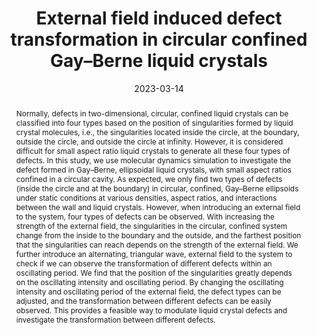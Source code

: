 ---
title: External field induced defect transformation in circular confined Gay–Berne liquid crystals
authors:
- Zi-Qin Chen
- Yu-Wei Sun
- Xiao-Jie Zhang
- 朱有亮
- Zhan-Wei Li
- Zhao-Yan Sun
date: '2023-03-14'
doi: 10.1063/5.0135483
publish_types: 期刊文章
publication: The Journal of Chemical Physics
abstract: Normally, defects in two-dimensional, circular, confined  liquid crystals can be classified into four types based on the position  of singularities formed by liquid crystal molecules, i.e., the  singularities located inside the circle, at the boundary, outside the  circle, and outside the circle at infinity. However, it is considered  difficult for small aspect ratio liquid crystals to generate all these  four types of defects. In this study, we use molecular dynamics  simulation to investigate the defect formed in Gay–Berne, ellipsoidal  liquid crystals, with small aspect ratios confined in a circular cavity.  As expected, we only find two types of defects (inside the circle and  at the boundary) in circular, confined, Gay–Berne ellipsoids under  static conditions at various densities, aspect ratios, and interactions  between the wall and liquid crystals. However, when introducing an  external field to the system, four types of defects can be observed.  With increasing the strength of the external field, the singularities in  the circular, confined system change from the inside to the boundary  and the outside, and the farthest position that the singularities can  reach depends on the strength of the external field. We further  introduce an alternating, triangular wave, external field to the system  to check if we can observe the transformation of different defects  within an oscillating period. We find that the position of the  singularities greatly depends on the oscillating intensity and  oscillating period. By changing the oscillating intensity and  oscillating period of the external field, the defect types can be  adjusted, and the transformation between different defects can be easily  observed. This provides a feasible way to modulate liquid crystal  defects and investigate the transformation between different defects.
url_pdf: https://pubs.aip.org/jcp/article/158/10/104902/2881576/External-field-induced-defect-transformation-in
---